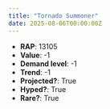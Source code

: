 ```yaml
---
title: "Tornado Summoner"
date: 2025-08-06T00:00:00Z
---
```

- **RAP**: 13105
- **Value**: -1
- **Demand level**: -1
- **Trend**: -1
- **Projected?**: True
- **Hyped?**: True
- **Rare?**: True
